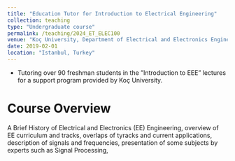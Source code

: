 ```yaml
---
title: "Education Tutor for Introduction to Electrical Engineering"
collection: teaching
type: "Undergraduate course"
permalink: /teaching/2024_ET_ELEC100
venue: "Koç University, Department of Electrical and Electronics Engineering"
date: 2019-02-01
location: "Istanbul, Turkey"
---
```


* Tutoring over 90 freshman students in the ”Introduction to EEE” lectures for a support program provided by Koç University.

Course Overview
======
A Brief History of Electrical and Electronics (EE) Engineering, overview of EE curriculum and tracks, overlaps of tyracks and current applications, description of signals and frequencies, presentation of some subjects by experts such as Signal Processing,
